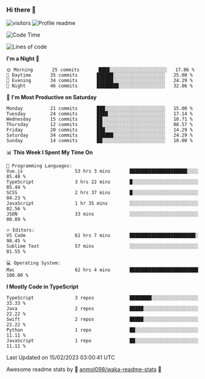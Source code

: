 ### Hi there 👋  
![visitors](https://visitor-badge.laobi.icu/badge?page_id=leverglowh) ![Profile readme](https://github.com/leverglowh/leverglowh/workflows/Profile%20readme/badge.svg?branch=master)

<!--START_SECTION:waka-->
![Code Time](http://img.shields.io/badge/Code%20Time-1%2C847%20hrs%2027%20mins-blue)

![Lines of code](https://img.shields.io/badge/From%20Hello%20World%20I%27ve%20Written-18%20Thousand%20lines%20of%20code-blue)

**I'm a Night 🦉** 

```text
🌞 Morning       25 commits       ████░░░░░░░░░░░░░░░░░░░░░   17.86 % 
🌆 Daytime       35 commits       ██████░░░░░░░░░░░░░░░░░░░   25.00 % 
🌃 Evening       34 commits       ██████░░░░░░░░░░░░░░░░░░░   24.29 % 
🌙 Night         46 commits       ████████░░░░░░░░░░░░░░░░░   32.86 % 

```
📅 **I'm Most Productive on Saturday** 

```text
Monday          21 commits       ███░░░░░░░░░░░░░░░░░░░░░░   15.00 % 
Tuesday         24 commits       ████░░░░░░░░░░░░░░░░░░░░░   17.14 % 
Wednesday       15 commits       ██░░░░░░░░░░░░░░░░░░░░░░░   10.71 % 
Thursday        12 commits       ██░░░░░░░░░░░░░░░░░░░░░░░   08.57 % 
Friday          20 commits       ███░░░░░░░░░░░░░░░░░░░░░░   14.29 % 
Saturday        34 commits       ██████░░░░░░░░░░░░░░░░░░░   24.29 % 
Sunday          14 commits       ██░░░░░░░░░░░░░░░░░░░░░░░   10.00 % 

```


📊 **This Week I Spent My Time On** 

```text
💬 Programming Languages: 
Vue.js                   53 hrs 3 mins       █████████████████████░░░░   85.48 % 
TypeScript               3 hrs 22 mins       █░░░░░░░░░░░░░░░░░░░░░░░░   05.44 % 
SCSS                     2 hrs 37 mins       █░░░░░░░░░░░░░░░░░░░░░░░░   04.23 % 
JavaScript               1 hr 35 mins        ░░░░░░░░░░░░░░░░░░░░░░░░░   02.56 % 
JSON                     33 mins             ░░░░░░░░░░░░░░░░░░░░░░░░░   00.89 % 

🔥 Editors: 
VS Code                  61 hrs 7 mins       ████████████████████████░   98.45 % 
Sublime Text             57 mins             ░░░░░░░░░░░░░░░░░░░░░░░░░   01.55 % 

💻 Operating System: 
Mac                      62 hrs 4 mins       █████████████████████████   100.00 % 

```

**I Mostly Code in TypeScript** 

```text
TypeScript               3 repos             ████████░░░░░░░░░░░░░░░░░   33.33 % 
Java                     2 repos             █████░░░░░░░░░░░░░░░░░░░░   22.22 % 
Swift                    2 repos             █████░░░░░░░░░░░░░░░░░░░░   22.22 % 
Python                   1 repo              ██░░░░░░░░░░░░░░░░░░░░░░░   11.11 % 
JavaScript               1 repo              ██░░░░░░░░░░░░░░░░░░░░░░░   11.11 % 

```



 Last Updated on 15/02/2023 03:00:41 UTC
<!--END_SECTION:waka-->


Awesome readme stats by :star2: [anmol098/waka-readme-stats](https://github.com/anmol098/waka-readme-stats) :star2:
